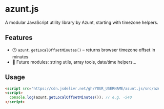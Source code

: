 # azunt.js

A modular JavaScript utility library by Azunt, starting with timezone helpers.

## Features

- 🕒 `azunt.getLocalOffsetMinutes()` – returns browser timezone offset in minutes
- 🧩 Future modules: string utils, array tools, date/time helpers...

## Usage

```html
<script src="https://cdn.jsdelivr.net/gh/YOUR_USERNAME/azunt.js/src/azunt.js"></script>
<script>
  console.log(azunt.getLocalOffsetMinutes()); // e.g. -540
</script>
